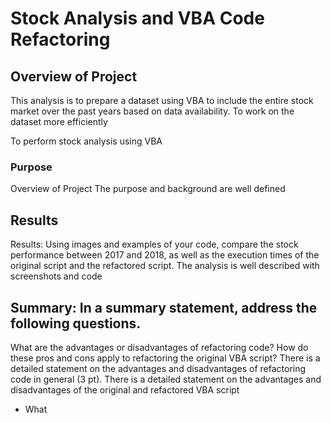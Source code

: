 # Stock Analysis and VBA Code Refactoring
## Overview of Project
This analysis is to prepare a dataset using VBA to include the entire stock market over the past years based on data availability. To work on the dataset more efficiently

To perform stock analysis using VBA

### Purpose
Overview of Project
The purpose and background are well defined 

## Results
Results: Using images and examples of your code, compare the stock performance between 2017 and 2018, as well as the execution times of the original script and the refactored script.
The analysis is well described with screenshots and code

## Summary: In a summary statement, address the following questions.
What are the advantages or disadvantages of refactoring code?
How do these pros and cons apply to refactoring the original VBA script?
There is a detailed statement on the advantages and disadvantages of refactoring code in general (3 pt).
There is a detailed statement on the advantages and disadvantages of the original and refactored VBA script
- What 
